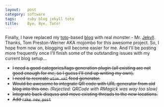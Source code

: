 ```yaml
---
layout:   post
category: software
tags:     ruby blog jekyll toto
title:    Bye, Bye, Toto!
---
```


Finally, I have replaced my [toto][1]-based [blog][2] with real monster -
Mr. [Jekyll][3]. Thanks, Tom Preston-Werner AKA mojombo for this awesome
project. So, I hope from now on, blogging will become easier for me. And
I'll be posting more frequently once I'll finish some of the outstanding
issues with my current blog setup...

* ~~I need a good categories/tags generation plugin (all existing are not good
  enough for me, so I guess I'll end up writing my own).~~
* ~~I need to recreate `atom.xml` feed generator.~~
* ~~Would be awesome to integrate QR code with URL generator from old blog into
  this one.~~ *(Rejected: QRCode with RMagick was way too slow)*
* ~~Integrate back disquss and move existing threads to the new locations.~~
* ~~Add `rake new_post`~~


[1]: https://github.com/ixti/toto
[2]: https://github.com/ixti/blog
[3]: https://github.com/mojombo/jekyll

[4]: https://github.com/ixti/jekyll-assets
